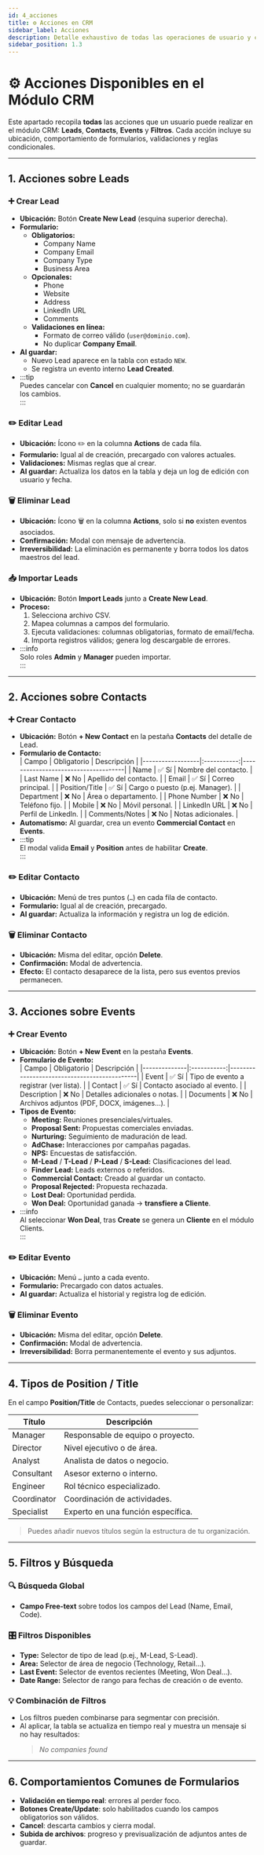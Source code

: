 ```yaml
---
id: 4_acciones
title: ⚙️ Acciones en CRM
sidebar_label: Acciones
description: Detalle exhaustivo de todas las operaciones de usuario y comportamientos de formularios en el módulo CRM.
sidebar_position: 1.3
---
```


# ⚙️ Acciones Disponibles en el Módulo CRM

Este apartado recopila **todas** las acciones que un usuario puede realizar en el módulo CRM: **Leads**, **Contacts**, **Events** y **Filtros**. Cada acción incluye su ubicación, comportamiento de formularios, validaciones y reglas condicionales.

---

## 1. Acciones sobre **Leads**

### ➕ Crear Lead  
- **Ubicación:** Botón **Create New Lead** (esquina superior derecha).  
- **Formulario:**  
  - **Obligatorios:**  
    - Company Name  
    - Company Email  
    - Company Type  
    - Business Area  
  - **Opcionales:**  
    - Phone  
    - Website  
    - Address  
    - LinkedIn URL  
    - Comments  
  - **Validaciones en línea:**  
    - Formato de correo válido (`user@dominio.com`).  
    - No duplicar **Company Email**.  
- **Al guardar:**  
  - Nuevo Lead aparece en la tabla con estado `NEW`.  
  - Se registra un evento interno **Lead Created**.  
- :::tip  
  Puedes cancelar con **Cancel** en cualquier momento; no se guardarán los cambios.  
  :::

### ✏️ Editar Lead  
- **Ubicación:** Ícono ✏️ en la columna **Actions** de cada fila.  
- **Formulario:** Igual al de creación, precargado con valores actuales.  
- **Validaciones:** Mismas reglas que al crear.  
- **Al guardar:** Actualiza los datos en la tabla y deja un log de edición con usuario y fecha.

### 🗑️ Eliminar Lead  
- **Ubicación:** Ícono 🗑️ en la columna **Actions**, solo si **no** existen eventos asociados.  
- **Confirmación:** Modal con mensaje de advertencia.  
- **Irreversibilidad:** La eliminación es permanente y borra todos los datos maestros del lead.

### 📥 Importar Leads  
- **Ubicación:** Botón **Import Leads** junto a **Create New Lead**.  
- **Proceso:**  
  1. Selecciona archivo CSV.  
  2. Mapea columnas a campos del formulario.  
  3. Ejecuta validaciones: columnas obligatorias, formato de email/fecha.  
  4. Importa registros válidos; genera log descargable de errores.  
- :::info  
  Solo roles **Admin** y **Manager** pueden importar.  
  :::

---

## 2. Acciones sobre **Contacts**

### ➕ Crear Contacto  
- **Ubicación:** Botón **+ New Contact** en la pestaña **Contacts** del detalle de Lead.  
- **Formulario de Contacto:**  
  | Campo            | Obligatorio | Descripción                         |
  |------------------|:-----------:|-------------------------------------|
  | Name             | ✅ Sí        | Nombre del contacto.                |
  | Last Name        | ❌ No        | Apellido del contacto.              |
  | Email            | ✅ Sí        | Correo principal.                   |
  | Position/Title   | ✅ Sí        | Cargo o puesto (p.ej. Manager).     |
  | Department       | ❌ No        | Área o departamento.                |
  | Phone Number     | ❌ No        | Teléfono fijo.                      |
  | Mobile           | ❌ No        | Móvil personal.                     |
  | LinkedIn URL     | ❌ No        | Perfil de LinkedIn.                 |
  | Comments/Notes   | ❌ No        | Notas adicionales.                  |
- **Automatismo:** Al guardar, crea un evento **Commercial Contact** en **Events**.  
- :::tip  
  El modal valida **Email** y **Position** antes de habilitar **Create**.  
  :::

### ✏️ Editar Contacto  
- **Ubicación:** Menú de tres puntos (`…`) en cada fila de contacto.  
- **Formulario:** Igual al de creación, precargado.  
- **Al guardar:** Actualiza la información y registra un log de edición.

### 🗑️ Eliminar Contacto  
- **Ubicación:** Misma del editar, opción **Delete**.  
- **Confirmación:** Modal de advertencia.  
- **Efecto:** El contacto desaparece de la lista, pero sus eventos previos permanecen.

---

## 3. Acciones sobre **Events**

### ➕ Crear Evento  
- **Ubicación:** Botón **+ New Event** en la pestaña **Events**.  
- **Formulario de Evento:**  
  | Campo        | Obligatorio | Descripción                                 |
  |--------------|:-----------:|---------------------------------------------|
  | Event        | ✅ Sí        | Tipo de evento a registrar (ver lista).     |
  | Contact      | ✅ Sí        | Contacto asociado al evento.                |
  | Description  | ❌ No        | Detalles adicionales o notas.               |
  | Documents    | ❌ No        | Archivos adjuntos (PDF, DOCX, imágenes…).   |
- **Tipos de Evento:**  
  - **Meeting:** Reuniones presenciales/virtuales.  
  - **Proposal Sent:** Propuestas comerciales enviadas.  
  - **Nurturing:** Seguimiento de maduración de lead.  
  - **AdChase:** Interacciones por campañas pagadas.  
  - **NPS:** Encuestas de satisfacción.  
  - **M-Lead** / **T-Lead** / **P-Lead** / **S-Lead:** Clasificaciones del lead.  
  - **Finder Lead:** Leads externos o referidos.  
  - **Commercial Contact:** Creado al guardar un contacto.  
  - **Proposal Rejected:** Propuesta rechazada.  
  - **Lost Deal:** Oportunidad perdida.  
  - **Won Deal:** Oportunidad ganada → **transfiere a Cliente**.  
- :::info  
  Al seleccionar **Won Deal**, tras **Create** se genera un **Cliente** en el módulo Clients.  
  :::

### ✏️ Editar Evento  
- **Ubicación:** Menú `…` junto a cada evento.  
- **Formulario:** Precargado con datos actuales.  
- **Al guardar:** Actualiza el historial y registra log de edición.

### 🗑️ Eliminar Evento  
- **Ubicación:** Misma del editar, opción **Delete**.  
- **Confirmación:** Modal de advertencia.  
- **Irreversibilidad:** Borra permanentemente el evento y sus adjuntos.

---

## 4. Tipos de **Position / Title**

En el campo **Position/Title** de Contacts, puedes seleccionar o personalizar:

| Título      | Descripción                            |
|-------------|----------------------------------------|
| Manager     | Responsable de equipo o proyecto.      |
| Director    | Nivel ejecutivo o de área.             |
| Analyst     | Analista de datos o negocio.           |
| Consultant  | Asesor externo o interno.              |
| Engineer    | Rol técnico especializado.             |
| Coordinator | Coordinación de actividades.           |
| Specialist  | Experto en una función específica.     |

> Puedes añadir nuevos títulos según la estructura de tu organización.

---

## 5. Filtros y Búsqueda

### 🔍 Búsqueda Global  
- **Campo Free-text** sobre todos los campos del Lead (Name, Email, Code).

### 🎛️ Filtros Disponibles  
- **Type:** Selector de tipo de lead (p.ej., M-Lead, S-Lead).  
- **Area:** Selector de área de negocio (Technology, Retail…).  
- **Last Event:** Selector de eventos recientes (Meeting, Won Deal…).  
- **Date Range:** Selector de rango para fechas de creación o de evento.

### 💡 Combinación de Filtros  
- Los filtros pueden combinarse para segmentar con precisión.  
- Al aplicar, la tabla se actualiza en tiempo real y muestra un mensaje si no hay resultados:  
  > _No companies found_

---

## 6. Comportamientos Comunes de Formularios

- **Validación en tiempo real**: errores al perder foco.  
- **Botones Create/Update**: solo habilitados cuando los campos obligatorios son válidos.  
- **Cancel**: descarta cambios y cierra modal.  
- **Subida de archivos**: progreso y previsualización de adjuntos antes de guardar.

